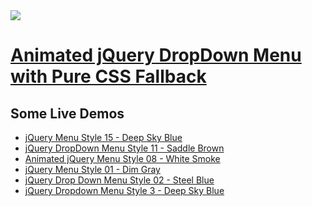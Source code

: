 <a href="http://apycom.com/">
  <img src="http://apycom.com/jquery-menu.jpg">
</a>

# [Animated jQuery DropDown Menu with Pure CSS Fallback](http://apycom.com/)

## Some Live Demos

*    [jQuery Menu Style 15 - Deep Sky Blue](http://apycom.com/menus/15-deep-sky-blue.html)
*    [jQuery DropDown Menu Style 11 - Saddle Brown](http://apycom.com/menus/11-saddle-brown.html)
*    [Animated jQuery Menu Style 08 - White Smoke](http://apycom.com/menus/8-white-smoke.html)
*    [jQuery Menu Style 01 - Dim Gray](http://apycom.com/menus/1-dim-gray.html)
*    [jQuery Drop Down Menu Style 02 - Steel Blue](http://apycom.com/menus/2-steel-blue.html)
*    [jQuery Dropdown Menu Style 3 - Deep Sky Blue](http://apycom.com/menus/3-deep-sky-blue.html)